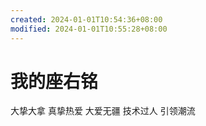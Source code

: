 ```yaml
---
created: 2024-01-01T10:54:36+08:00
modified: 2024-01-01T10:55:28+08:00
---
```


# 我的座右铭

大挚大拿
​真挚热爱 大爱无疆
​技术过人 引领潮流
